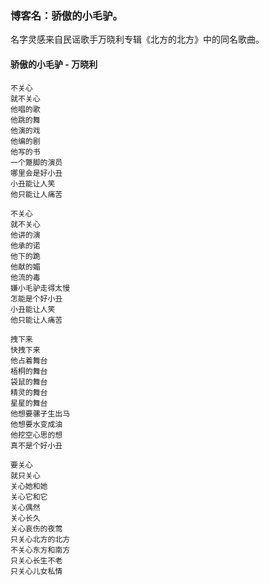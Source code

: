 ### 博客名：骄傲的小毛驴。
名字灵感来自民谣歌手万晓利专辑《北方的北方》中的同名歌曲。

#### 骄傲的小毛驴 - 万晓利

```
不关心
就不关心
他唱的歌
他跳的舞
他演的戏
他编的剧
他写的书
一个蹩脚的演员
哪里会是好小丑
小丑能让人笑
他只能让人痛苦

不关心
就不关心
他讲的演
他承的诺
他下的跪
他献的媚
他流的毒
嫌小毛驴走得太慢
怎能是个好小丑
小丑能让人笑
他只能让人痛苦

拽下来
快拽下来
他占着舞台
梧桐的舞台
袋鼠的舞台
精灵的舞台
星星的舞台
他想要骡子生出马
他想要水变成油
他挖空心思的想
真不是个好小丑

要关心
就只关心
关心她和她
关心它和它
关心偶然
关心长久
关心哀伤的夜莺
只关心北方的北方
不关心东方和南方
只关心长生不老
只关心儿女私情
```
